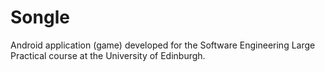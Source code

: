 # Songle

Android application (game) developed for the Software Engineering Large Practical course at the University of Edinburgh.
